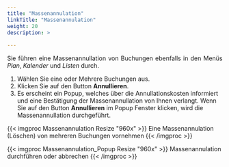 ```yaml
---
title: "Massenannulation"
linkTitle: "Massenannulation"
weight: 20
description: >
  
---
```

<p style="text-align: justify">
Sie führen eine Massenannullation von Buchungen ebenfalls in den Menüs <i>Plan</i>, <i>Kalender</i> und <i>Listen</i> durch. </p>

1. Wählen Sie eine oder Mehrere Buchungen aus.
2. Klicken Sie auf den Button **Annullieren**.
3. Es erscheint ein Popup, welches über die Annullationskosten informiert und eine Bestätigung der Massenannullation von Ihnen verlangt. Wenn Sie auf den Button **Annullieren** im Popup Fenster klicken, wird die Massenannullation durchgeführt.

{{< imgproc Massenannulation Resize "960x" >}}
Eine Massenannulation (Löschen) von mehreren Buchungen vornehmen
{{< /imgproc >}}

{{< imgproc Massenannulation_Popup Resize "960x" >}}
Massenannulation durchführen oder abbrechen
{{< /imgproc >}}